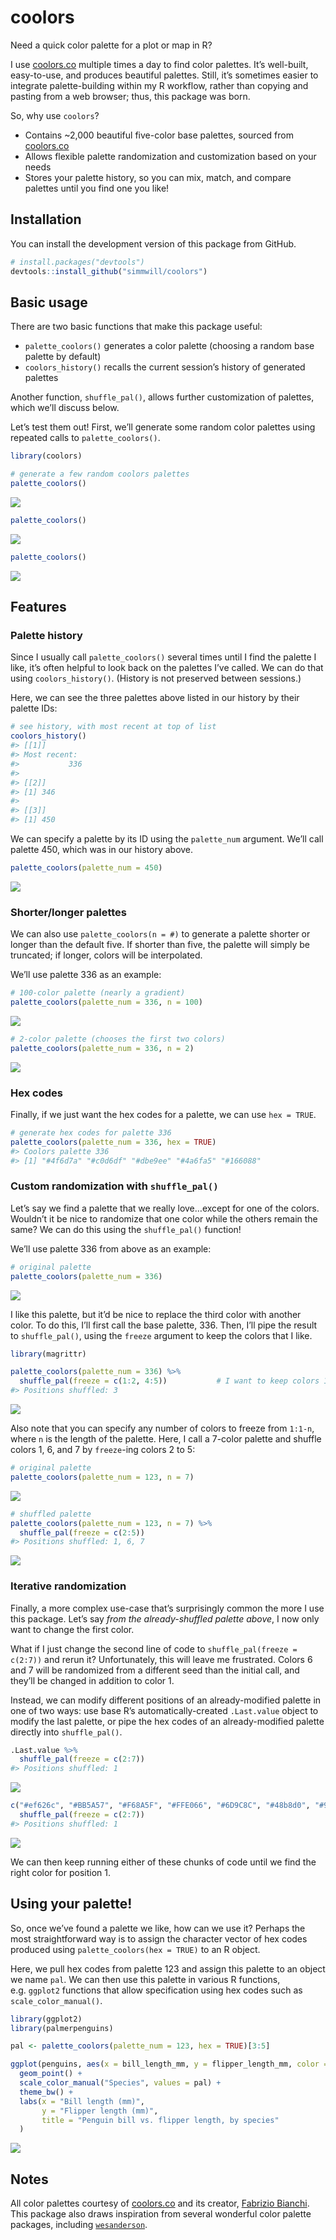 
# coolors

Need a quick color palette for a plot or map in R?

<!-- **<span style="color: #f3c98b;">c</span><span style="color: #7a93ac;">o</span><span style="color: #3f6634;">l</span><span style="color: #dc9e82;">o</span><span style="color: #c16e70;">r</span>** -->

<!-- 462255 -->

<!-- f25f5c -->

<!-- ddb967 -->

<!-- 247ba0 -->

<!-- 70c1b3 -->

I use [coolors.co](https://coolors.co) multiple times a day to find
color palettes. It’s well-built, easy-to-use, and produces beautiful
palettes. Still, it’s sometimes easier to integrate palette-building
within my R workflow, rather than copying and pasting from a web
browser; thus, this package was born.

<!-- With how often I was visiting the site and exporting hex codes, I finally got around to writing this package mirroring some of the site's functionality.  -->

So, why use `coolors`?

  - Contains \~2,000 beautiful five-color base palettes, sourced from
    [coolors.co](https://coolors.co)
  - Allows flexible palette randomization and customization based on
    your needs
  - Stores your palette history, so you can mix, match, and compare
    palettes until you find one you like\!

## Installation

You can install the development version of this package from GitHub.

``` r
# install.packages("devtools")
devtools::install_github("simmwill/coolors")
```

## Basic usage

There are two basic functions that make this package useful:

  - `palette_coolors()` generates a color palette (choosing a random
    base palette by default)
  - `coolors_history()` recalls the current session’s history of
    generated palettes

Another function, `shuffle_pal()`, allows further customization of
palettes, which we’ll discuss below.

Let’s test them out\! First, we’ll generate some random color palettes
using repeated calls to `palette_coolors()`.

``` r
library(coolors)

# generate a few random coolors palettes
palette_coolors()
```

![](man/figures/README-palette_coolors-1.png)<!-- -->

``` r
palette_coolors()
```

![](man/figures/README-palette_coolors-2.png)<!-- -->

``` r
palette_coolors()
```

![](man/figures/README-palette_coolors-3.png)<!-- -->

## Features

### Palette history

Since I usually call `palette_coolors()` several times until I find the
palette I like, it’s often helpful to look back on the palettes I’ve
called. We can do that using `coolors_history()`. (History is not
preserved between sessions.)

Here, we can see the three palettes above listed in our history by their
palette IDs:

``` r
# see history, with most recent at top of list
coolors_history()
#> [[1]]
#> Most recent:  
#>           336 
#> 
#> [[2]]
#> [1] 346
#> 
#> [[3]]
#> [1] 450
```

We can specify a palette by its ID using the `palette_num` argument.
We’ll call palette 450, which was in our history above.

``` r
palette_coolors(palette_num = 450)
```

![](man/figures/README-specific_palette-1.png)<!-- -->

### Shorter/longer palettes

We can also use `palette_coolors(n = #)` to generate a palette shorter
or longer than the default five. If shorter than five, the palette will
simply be truncated; if longer, colors will be interpolated.

We’ll use palette 336 as an example:

``` r
# 100-color palette (nearly a gradient)
palette_coolors(palette_num = 336, n = 100)
```

![](man/figures/README-example2-1.png)<!-- -->

``` r
# 2-color palette (chooses the first two colors)
palette_coolors(palette_num = 336, n = 2)
```

![](man/figures/README-example2-2.png)<!-- -->

### Hex codes

Finally, if we just want the hex codes for a palette, we can use `hex =
TRUE`.

``` r
# generate hex codes for palette 336
palette_coolors(palette_num = 336, hex = TRUE)
#> Coolors palette 336
#> [1] "#4f6d7a" "#c0d6df" "#dbe9ee" "#4a6fa5" "#166088"
```

### Custom randomization with `shuffle_pal()`

Let’s say we find a palette that we really love…except for one of the
colors. Wouldn’t it be nice to randomize that one color while the others
remain the same? We can do this using the `shuffle_pal()` function\!

We’ll use palette 336 from above as an example:

``` r
# original palette
palette_coolors(palette_num = 336)
```

![](man/figures/README-orig_pal-1.png)<!-- -->

I like this palette, but it’d be nice to replace the third color with
another color. To do this, I’ll first call the base palette, 336. Then,
I’ll pipe the result to `shuffle_pal()`, using the `freeze` argument to
keep the colors that I like.

``` r
library(magrittr)

palette_coolors(palette_num = 336) %>% 
  shuffle_pal(freeze = c(1:2, 4:5))           # I want to keep colors 1, 2, 4, 5
#> Positions shuffled: 3
```

![](man/figures/README-shuffle_pal-1.png)<!-- -->

Also note that you can specify any number of colors to freeze from
`1:1-n`, where `n` is the length of the palette. Here, I call a 7-color
palette and shuffle colors 1, 6, and 7 by `freeze`-ing colors 2 to 5:

``` r
# original palette
palette_coolors(palette_num = 123, n = 7)
```

![](man/figures/README-shuffle_pal2-1.png)<!-- -->

``` r
# shuffled palette
palette_coolors(palette_num = 123, n = 7) %>% 
  shuffle_pal(freeze = c(2:5))
#> Positions shuffled: 1, 6, 7
```

![](man/figures/README-shuffle_pal3-1.png)<!-- -->

### Iterative randomization

Finally, a more complex use-case that’s surprisingly common the more I
use this package. Let’s say *from the already-shuffled palette above*, I
now only want to change the first color.

What if I just change the second line of code to `shuffle_pal(freeze =
c(2:7))` and rerun it? Unfortunately, this will leave me frustrated.
Colors 6 and 7 will be randomized from a different seed than the initial
call, and they’ll be changed in addition to color 1.

<!-- # ```{r, fig.height=1} -->

<!-- # palette_coolors(palette_num = 123, n = 7) %>%  -->

<!-- #   shuffle_pal(freeze = c(2:7)) -->

<!-- # ``` -->

Instead, we can modify different positions of an already-modified
palette in one of two ways: use base R’s automatically-created
`.Last.value` object to modify the last palette, or pipe the hex codes
of an already-modified palette directly into `shuffle_pal()`.

``` r
.Last.value %>% 
  shuffle_pal(freeze = c(2:7))
#> Positions shuffled: 1
```

![](man/figures/README-unnamed-chunk-5-1.png)<!-- -->

``` r
c("#ef626c", "#BB5A57", "#F68A5F", "#FFE066", "#6D9C8C", "#48b8d0", "#9eb3c2") %>% 
  shuffle_pal(freeze = c(2:7))
#> Positions shuffled: 1
```

![](man/figures/README-unnamed-chunk-6-1.png)<!-- -->

We can then keep running either of these chunks of code until we find
the right color for position 1.

## Using your palette\!

So, once we’ve found a palette we like, how can we use it? Perhaps the
most straightforward way is to assign the character vector of hex codes
produced using `palette_coolors(hex = TRUE)` to an R object.

Here, we pull hex codes from palette 123 and assign this palette to an
object we name `pal`. We can then use this palette in various R
functions, e.g. `ggplot2` functions that allow specification using hex
codes such as `scale_color_manual()`.

``` r
library(ggplot2)
library(palmerpenguins)

pal <- palette_coolors(palette_num = 123, hex = TRUE)[3:5]

ggplot(penguins, aes(x = bill_length_mm, y = flipper_length_mm, color = species)) + 
  geom_point() + 
  scale_color_manual("Species", values = pal) +
  theme_bw() +
  labs(x = "Bill length (mm)",
       y = "Flipper length (mm)",
       title = "Penguin bill vs. flipper length, by species"
  )
```

![](man/figures/README-penguinsplot-1.png)<!-- -->

## Notes

All color palettes courtesy of [coolors.co](https://coolors.co) and its
creator, [Fabrizio Bianchi](http://fabrizio.io/). This package also
draws inspiration from several wonderful color palette packages,
including [`wesanderson`](https://github.com/karthik/wesanderson).

